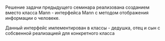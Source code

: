 Решение задачи предыдущего семинара реализована созданием
вместо класса Mann - интерфейса Mann с методом отображения информации о человеке.

Данный интерфейс имлементирован в классы - дедушка, отец и сын с собсвенной реализацией для конкретного класса
